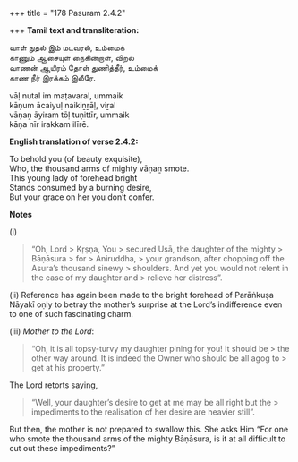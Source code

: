 +++
title = "178 Pasuram 2.4.2"

+++
**Tamil text and transliteration:**

வாள் நுதல் இம் மடவரல், உம்மைக்  
காணும் ஆசையுள் நைகின்றாள், விறல்  
வாணன் ஆயிரம் தோள் துணித்தீர், உம்மைக்  
காண நீர் இரக்கம் இலீரே.

vāḷ nutal im maṭavaral, ummaik  
kāṇum ācaiyuḷ naikiṉṟāḷ, viṟal  
vāṇaṉ āyiram tōḷ tuṇittīr, ummaik  
kāṇa nīr irakkam ilīrē.

**English translation of verse 2.4.2:**

To behold you (of beauty exquisite),  
Who, the thousand arms of mighty vāṇaṉ smote.  
This young lady of forehead bright  
Stands consumed by a burning desire,  
But your grace on her you don’t confer.

**Notes**

\(i\)

> “Oh, Lord > Kṛṣṇa, You > secured Uṣā, the daughter of the mighty > Bāṇāsura > for > Aniruddha, > your grandson, after chopping off the Asura’s thousand sinewy > shoulders. And yet you would not relent in the case of my daughter and > relieve her distress”.

\(ii\) Reference has again been made to the bright forehead of Parāṅkuṣa Nāyakī oṇly to betray the mother’s surprise at the Lord’s indifference even to one of such fascinating charm.

\(iii\) *Mother to the Lord*:

> “Oh, it is all topsy-turvy my daughter pining for you! It should be > the other way around. It is indeed the Owner who should be all agog to > get at his property.”

The Lord retorts saying,

> “Well, your daughter’s desire to get at me may be all right but the > impediments to the realisation of her desire are heavier still”.

But then, the mother is not prepared to swallow this. She asks Him “For one who smote the thousand arms of the mighty Bāṇāsura, is it at all difficult to cut out these impediments?”



